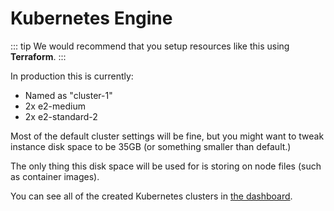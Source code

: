 # Kubernetes Engine

::: tip
We would recommend that you setup resources like this using **Terraform**.
:::

In production this is currently:

- Named as "cluster-1"
- 2x e2-medium
- 2x e2-standard-2

Most of the default cluster settings will be fine, but you might want to tweak instance disk space to be 35GB (or something smaller than default.)

The only thing this disk space will be used for is storing on node files (such as container images).

You can see all of the created Kubernetes clusters in [the dashboard](https://console.cloud.google.com/kubernetes).
